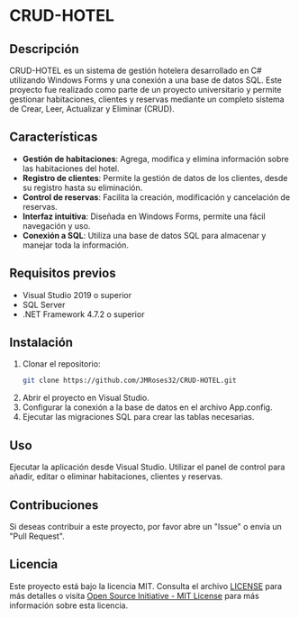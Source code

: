 # CRUD-HOTEL

## Descripción
CRUD-HOTEL es un sistema de gestión hotelera desarrollado en C# utilizando Windows Forms y una conexión a una base de datos SQL. Este proyecto fue realizado como parte de un proyecto universitario y permite gestionar habitaciones, clientes y reservas mediante un completo sistema de Crear, Leer, Actualizar y Eliminar (CRUD).

## Características
- **Gestión de habitaciones**: Agrega, modifica y elimina información sobre las habitaciones del hotel.
- **Registro de clientes**: Permite la gestión de datos de los clientes, desde su registro hasta su eliminación.
- **Control de reservas**: Facilita la creación, modificación y cancelación de reservas.
- **Interfaz intuitiva**: Diseñada en Windows Forms, permite una fácil navegación y uso.
- **Conexión a SQL**: Utiliza una base de datos SQL para almacenar y manejar toda la información.

## Requisitos previos
- Visual Studio 2019 o superior
- SQL Server
- .NET Framework 4.7.2 o superior

## Instalación
1. Clonar el repositorio:
   ```bash
   git clone https://github.com/JMRoses32/CRUD-HOTEL.git
2. Abrir el proyecto en Visual Studio.
3. Configurar la conexión a la base de datos en el archivo App.config.
4. Ejecutar las migraciones SQL para crear las tablas necesarias.

## Uso
Ejecutar la aplicación desde Visual Studio.
Utilizar el panel de control para añadir, editar o eliminar habitaciones, clientes y reservas.

## Contribuciones
Si deseas contribuir a este proyecto, por favor abre un "Issue" o envía un "Pull Request".

## Licencia
Este proyecto está bajo la licencia MIT. Consulta el archivo [LICENSE](LICENSE) para más detalles o visita [Open Source Initiative - MIT License](https://opensource.org/licenses/MIT) para más información sobre esta licencia.
